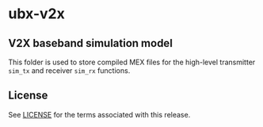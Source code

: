 # ubx-v2x
## V2X baseband simulation model

This folder is used to store compiled MEX files for the high-level transmitter `sim_tx` and receiver `sim_rx` functions.

## License

See [LICENSE](https://github.com/u-blox/ubx-v2x/blob/master/LICENSE.md) for the terms associated with this release.